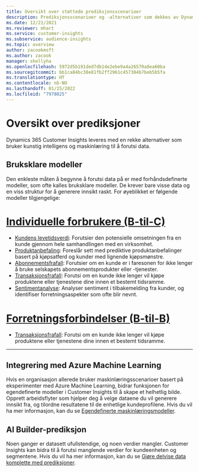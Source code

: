```yaml
---
title: Oversikt over støttede prediksjonsscenarioer
description: Prediksjonsscenarioer og -alternativer som dekkes av Dynamics 365 Customer Insights.
ms.date: 12/21/2021
ms.reviewer: mhart
ms.service: customer-insights
ms.subservice: audience-insights
ms.topic: overview
author: zacookmsft
ms.author: zacook
manager: shellyha
ms.openlocfilehash: 5972d5b191ded7db14e2ebe9a4a26570a8ea60ba
ms.sourcegitcommit: bb1ca84bc38e81fb2ff2961c457384b7beb5b5fa
ms.translationtype: HT
ms.contentlocale: nb-NO
ms.lasthandoff: 01/15/2022
ms.locfileid: "7978025"
---
```

# <a name="predictions-overview"></a>Oversikt over prediksjoner

Dynamics 365 Customer Insights leveres med en rekke alternativer som bruker kunstig intelligens og maskinlæring til å forutsi data. 

## <a name="out-of-box-models"></a>Bruksklare modeller

Den enkleste måten å begynne å forutsi data på er med forhåndsdefinerte modeller, som ofte kalles bruksklare modeller. De krever bare visse data og en viss struktur for å generere innsikt raskt. For øyeblikket er følgende modeller tilgjengelige: 

# <a name="individual-consumers-b-to-c"></a>[Individuelle forbrukere (B-til-C)](#tab/b2c)

- [Kundens levetidsverdi](predict-customer-lifetime-value.md): Forutsier den potensielle omsetningen fra en kunde gjennom hele samhandlingen med en virksomhet.
- [Produktanbefaling](predict-product-recommendation.md): Foreslår sett med prediktive produktanbefalinger basert på kjøpsatferd og kunder med lignende kjøpsmønstre.
- [Abonnementsfrafall](predict-subscription-churn.md): Forutsier om en kunde er i faresonen for ikke lenger å bruke selskapets abonnementsprodukter eller -tjenester.
- [Transaksjonsfrafall](predict-transactional-churn.md): Forutsi om en kunde ikke lenger vil kjøpe produktene eller tjenestene dine innen et bestemt tidsramme.
- [Sentimentanalyse](sentiment-analysis.md): Analyser sentiment i tilbakemelding fra kunder, og identifiser forretningsaspekter som ofte blir nevnt.

# <a name="business-accounts-b-to-b"></a>[Forretningsforbindelser (B-til-B)](#tab/b2b)

- [Transaksjonsfrafall](predict-transactional-churn.md): Forutsi om en kunde ikke lenger vil kjøpe produktene eller tjenestene dine innen et bestemt tidsramme.

---


## <a name="azure-machine-learning-integration"></a>Integrering med Azure Machine Learning

Hvis en organisasjon allerede bruker maskinlæringsscenarioer basert på eksperimenter med Azure Machine Learning, bidrar funksjonen for egendefinerte modeller i Customer Insights til å skape et helhetlig bilde. Opprett arbeidsflyter som hjelper deg å velge dataene du vil generere innsikt fra, og tilordne resultatene til de enhetlige kundeprofilene. Hvis du vil ha mer informasjon, kan du se [Egendefinerte maskinlæringsmodeller](custom-models.md).

## <a name="ai-builder-prediction"></a>AI Builder-prediksjon

Noen ganger er datasett ufullstendige, og noen verdier mangler. Customer Insights kan bidra til å forutsi manglende verdier for kundeenheten og segmentene. Hvis du vil ha mer informasjon, kan du se [Gjøre delvise data komplette med prediksjoner](predictions.md).
